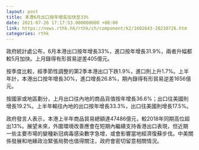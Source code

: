 ```yaml
---
layout: post
title: 本港6月出口按年增長加快至33%
date: 2021-07-26 17:17:53.000000000 +08:00
link: https://news.rthk.hk/rthk/ch/component/k2/1602643-20210726.htm
categories: rthk
---
```


政府統計處公布，6月本港出口按年增長33%，進口按年增長31.9%，兩者升幅都較5月加快。上月錄得有形貿易逆差405億元。

按季度比較，經季節性調整的第2季本港出口下跌1.9%，進口則上升1.7%。上半年計，本港出口按年增長30%，進口增長26.8%，期內錄得有形貿易逆差1656億元。

按國家或地區劃分，上月出口往內地的商品貨值按年增長36.6%；出口往美國則增長19.2%。上半年輸往內地的出口按年增長33.3%，出口往美國則增長17.5%。

政府發言人表示，本港上半年商品貿易總額達47486億元，較2018年同期高位超出13%。展望未來，外圍環境改善應會在短期內繼續支持香港出口表現，但近期一些主要市場的變種新冠病毒感染數字急增，或會影響當地經濟復蘇步伐。中美關係發展和地緣政治緊張局勢也值得關注，政府會密切留意相關情況。
